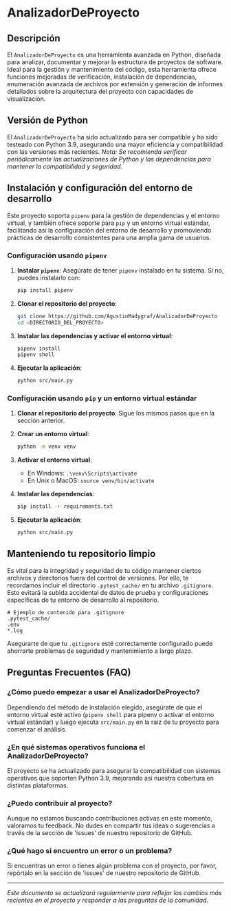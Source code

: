 # AnalizadorDeProyecto

## Descripción
El `AnalizadorDeProyecto` es una herramienta avanzada en Python, diseñada para analizar, documentar y mejorar la estructura de proyectos de software. Ideal para la gestión y mantenimiento del código, esta herramienta ofrece funciones mejoradas de verificación, instalación de dependencias, enumeración avanzada de archivos por extensión y generación de informes detallados sobre la arquitectura del proyecto con capacidades de visualización.

## Versión de Python
El `AnalizadorDeProyecto` ha sido actualizado para ser compatible y ha sido testeado con Python 3.9, asegurando una mayor eficiencia y compatibilidad con las versiones más recientes. *Nota: Se recomienda verificar periódicamente las actualizaciones de Python y las dependencias para mantener la compatibilidad y seguridad.*

## Instalación y configuración del entorno de desarrollo

Este proyecto soporta `pipenv` para la gestión de dependencias y el entorno virtual, y también ofrece soporte para `pip` y un entorno virtual estándar, facilitando así la configuración del entorno de desarrollo y promoviendo prácticas de desarrollo consistentes para una amplia gama de usuarios.

### Configuración usando `pipenv`

1. **Instalar `pipenv`**:
   Asegúrate de tener `pipenv` instalado en tu sistema. Si no, puedes instalarlo con:
   ```bash
   pip install pipenv
   ```

2. **Clonar el repositorio del proyecto**:
   ```bash
   git clone https://github.com/AgustinMadygraf/AnalizadorDeProyecto
   cd <DIRECTORIO_DEL_PROYECTO>
   ```

3. **Instalar las dependencias y activar el entorno virtual**:
   ```bash
   pipenv install
   pipenv shell
   ```

4. **Ejecutar la aplicación**:
   ```bash
   python src/main.py
   ```

### Configuración usando `pip` y un entorno virtual estándar

1. **Clonar el repositorio del proyecto**:
   Sigue los mismos pasos que en la sección anterior.

2. **Crear un entorno virtual**:
   ```bash
   python -m venv venv
   ```

3. **Activar el entorno virtual**:
   - En Windows: `.\venv\Scripts\activate`
   - En Unix o MacOS: `source venv/bin/activate`

4. **Instalar las dependencias**:
   ```bash
   pip install -r requirements.txt
   ```

5. **Ejecutar la aplicación**:
   ```bash
   python src/main.py
   ```

## Manteniendo tu repositorio limpio

Es vital para la integridad y seguridad de tu código mantener ciertos archivos y directorios fuera del control de versiones. Por ello, te recordamos incluir el directorio `.pytest_cache/` en tu archivo `.gitignore`. Esto evitará la subida accidental de datos de prueba y configuraciones específicas de tu entorno de desarrollo al repositorio.

```plaintext
# Ejemplo de contenido para .gitignore
.pytest_cache/
.env
*.log
```

Asegurarte de que tu `.gitignore` esté correctamente configurado puede ahorrarte problemas de seguridad y mantenimiento a largo plazo.

## Preguntas Frecuentes (FAQ)

### ¿Cómo puedo empezar a usar el AnalizadorDeProyecto?

Dependiendo del método de instalación elegido, asegúrate de que el entorno virtual esté activo (`pipenv shell` para pipenv o activar el entorno virtual estándar) y luego ejecuta `src/main.py` en la raíz de tu proyecto para comenzar el análisis.

### ¿En qué sistemas operativos funciona el AnalizadorDeProyecto?

El proyecto se ha actualizado para asegurar la compatibilidad con sistemas operativos que soporten Python 3.9, mejorando así nuestra cobertura en distintas plataformas.

### ¿Puedo contribuir al proyecto?

Aunque no estamos buscando contribuciones activas en este momento, valoramos tu feedback. No dudes en compartir tus ideas o sugerencias a través de la sección de 'issues' de nuestro repositorio de GitHub.

### ¿Qué hago si encuentro un error o un problema?

Si encuentras un error o tienes algún problema con el proyecto, por favor, repórtalo en la sección de 'issues' de nuestro repositorio de GitHub.

---

*Este documento se actualizará regularmente para reflejar los cambios más recientes en el proyecto y responder a las preguntas de la comunidad.*

